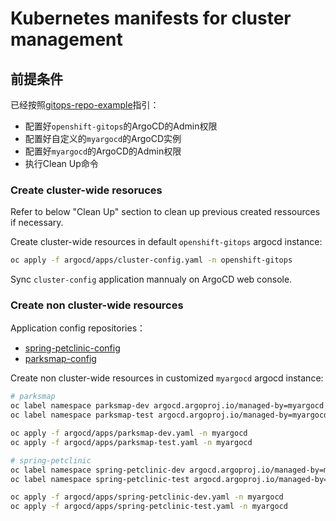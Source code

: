 # Kubernetes manifests for cluster management

## 前提条件

已经按照[gitops-repo-example](https://github.com/xdevops-caj-lab-gitops/gitops-repo-example)指引：
- 配置好`openshift-gitops`的ArgoCD的Admin权限
- 配置好自定义的`myargocd`的ArgoCD实例
- 配置好`myargocd`的ArgoCD的Admin权限
- 执行Clean Up命令

### Create cluster-wide resoruces
Refer to below "Clean Up" section to clean up previous created ressources if necessary.

Create cluster-wide resources in default `openshift-gitops` argocd instance:

```bash
oc apply -f argocd/apps/cluster-config.yaml -n openshift-gitops
```

Sync `cluster-config` application mannualy on ArgoCD web console.

### Create non cluster-wide resources

Application config repositories：
- [spring-petclinic-config](https://github.com/xdevops-caj-lab-gitops/spring-petclinic-config)
- [parksmap-config](https://github.com/xdevops-caj-lab-gitops/parksmap-config)

Create non cluster-wide resources in customized `myargocd` argocd instance:
```bash
# parksmap
oc label namespace parksmap-dev argocd.argoproj.io/managed-by=myargocd
oc label namespace parksmap-test argocd.argoproj.io/managed-by=myargocd

oc apply -f argocd/apps/parksmap-dev.yaml -n myargocd
oc apply -f argocd/apps/parksmap-test.yaml -n myargocd

# spring-petclinic
oc label namespace spring-petclinic-dev argocd.argoproj.io/managed-by=myargocd
oc label namespace spring-petclinic-test argocd.argoproj.io/managed-by=myargocd

oc apply -f argocd/apps/spring-petclinic-dev.yaml -n myargocd
oc apply -f argocd/apps/spring-petclinic-test.yaml -n myargocd
```





